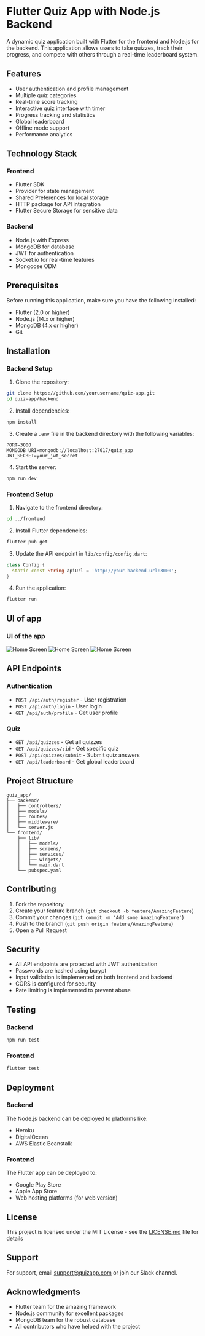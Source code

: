 # Flutter Quiz App with Node.js Backend

A dynamic quiz application built with Flutter for the frontend and Node.js for the backend. This application allows users to take quizzes, track their progress, and compete with others through a real-time leaderboard system.

## Features

- User authentication and profile management
- Multiple quiz categories
- Real-time score tracking
- Interactive quiz interface with timer
- Progress tracking and statistics
- Global leaderboard
- Offline mode support
- Performance analytics

## Technology Stack

### Frontend
- Flutter SDK
- Provider for state management
- Shared Preferences for local storage
- HTTP package for API integration
- Flutter Secure Storage for sensitive data

### Backend
- Node.js with Express
- MongoDB for database
- JWT for authentication
- Socket.io for real-time features
- Mongoose ODM

## Prerequisites

Before running this application, make sure you have the following installed:
- Flutter (2.0 or higher)
- Node.js (14.x or higher)
- MongoDB (4.x or higher)
- Git

## Installation

### Backend Setup

1. Clone the repository:
```bash
git clone https://github.com/yourusername/quiz-app.git
cd quiz-app/backend
```

2. Install dependencies:
```bash
npm install
```

3. Create a `.env` file in the backend directory with the following variables:
```
PORT=3000
MONGODB_URI=mongodb://localhost:27017/quiz_app
JWT_SECRET=your_jwt_secret
```

4. Start the server:
```bash
npm run dev
```

### Frontend Setup

1. Navigate to the frontend directory:
```bash
cd ../frontend
```

2. Install Flutter dependencies:
```bash
flutter pub get
```

3. Update the API endpoint in `lib/config/config.dart`:
```dart
class Config {
  static const String apiUrl = 'http://your-backend-url:3000';
}
```

4. Run the application:
```bash
flutter run
```
## UI of app
### UI of the app

![Home Screen](assets/images/Lok1.jpg)
![Home Screen](assets/images/Lok2.jpg)
![Home Screen](assets/images/Lok3.jpg)


## API Endpoints

### Authentication
- `POST /api/auth/register` - User registration
- `POST /api/auth/login` - User login
- `GET /api/auth/profile` - Get user profile

### Quiz
- `GET /api/quizzes` - Get all quizzes
- `GET /api/quizzes/:id` - Get specific quiz
- `POST /api/quizzes/submit` - Submit quiz answers
- `GET /api/leaderboard` - Get global leaderboard

## Project Structure

```
quiz_app/
├── backend/
│   ├── controllers/
│   ├── models/
│   ├── routes/
│   ├── middleware/
│   └── server.js
└── frontend/
    ├── lib/
    │   ├── models/
    │   ├── screens/
    │   ├── services/
    │   ├── widgets/
    │   └── main.dart
    └── pubspec.yaml
```

## Contributing

1. Fork the repository
2. Create your feature branch (`git checkout -b feature/AmazingFeature`)
3. Commit your changes (`git commit -m 'Add some AmazingFeature'`)
4. Push to the branch (`git push origin feature/AmazingFeature`)
5. Open a Pull Request

## Security

- All API endpoints are protected with JWT authentication
- Passwords are hashed using bcrypt
- Input validation is implemented on both frontend and backend
- CORS is configured for security
- Rate limiting is implemented to prevent abuse

## Testing

### Backend
```bash
npm run test
```

### Frontend
```bash
flutter test
```

## Deployment

### Backend
The Node.js backend can be deployed to platforms like:
- Heroku
- DigitalOcean
- AWS Elastic Beanstalk

### Frontend
The Flutter app can be deployed to:
- Google Play Store
- Apple App Store
- Web hosting platforms (for web version)

## License

This project is licensed under the MIT License - see the [LICENSE.md](LICENSE.md) file for details

## Support

For support, email support@quizapp.com or join our Slack channel.

## Acknowledgments

- Flutter team for the amazing framework
- Node.js community for excellent packages
- MongoDB team for the robust database
- All contributors who have helped with the project